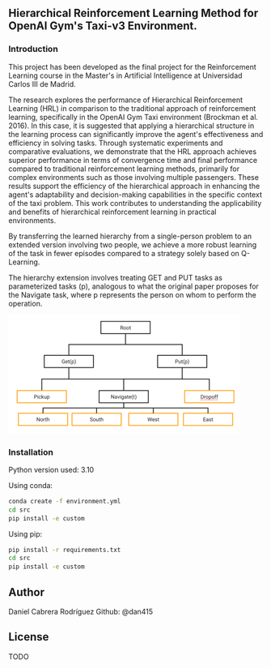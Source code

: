 

<h2>Hierarchical Reinforcement Learning Method for OpenAI Gym's Taxi-v3 Environment.</h2>

<h3>Introduction</h3>

This project has been developed as the final project for the Reinforcement Learning course in the Master's in Artificial Intelligence at Universidad Carlos III de Madrid.

The research explores the performance of Hierarchical Reinforcement Learning (HRL) in comparison to the traditional approach of reinforcement learning, specifically in the OpenAI Gym Taxi environment (Brockman et al. 2016). In this case, it is suggested that applying a hierarchical structure in the learning process can significantly improve the agent's effectiveness and efficiency in solving tasks. Through systematic experiments and comparative evaluations, we demonstrate that the HRL approach achieves superior performance in terms of convergence time and final performance compared to traditional reinforcement learning methods, primarily for complex environments such as those involving multiple passengers. These results support the efficiency of the hierarchical approach in enhancing the agent's adaptability and decision-making capabilities in the specific context of the taxi problem. This work contributes to understanding the applicability and benefits of hierarchical reinforcement learning in practical environments.

By transferring the learned hierarchy from a single-person problem to an extended version involving two people, we achieve a more robust learning of the task in fewer episodes compared to a strategy solely based on Q-Learning.

The hierarchy extension involves treating GET and PUT tasks as parameterized tasks (p), analogous to what the original paper proposes for the Navigate task, where p represents the person on whom to perform the operation.

![img.png](img.png)

<h3>Installation</h3>

Python version used: 3.10

Using conda:

```bash
conda create -f environment.yml
cd src
pip install -e custom
```

Using pip:
```bash
pip install -r requirements.txt
cd src 
pip install -e custom
```

<h2>Author</h2>
Daniel Cabrera Rodríguez
Github: @dan415

<h2>License</h2>
TODO